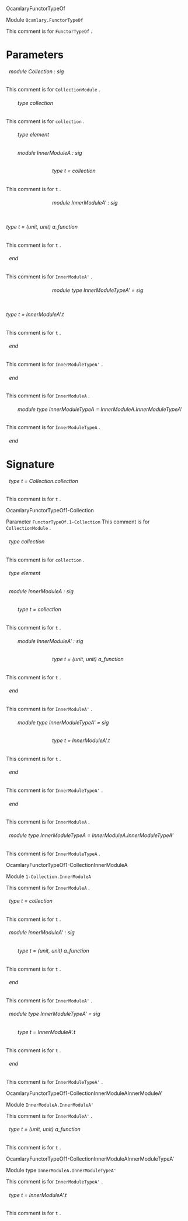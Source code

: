 OcamlaryFunctorTypeOf

 Module  `` Ocamlary.FunctorTypeOf `` 


This comment is for  `` FunctorTypeOf `` .


# Parameters


<a id="argument-1-Collection"></a>
###### &nbsp; module Collection : sig

This comment is for  `` CollectionModule `` .



<a id="type-collection"></a>
###### &nbsp; &nbsp; &nbsp; &nbsp; type collection

This comment is for  `` collection `` .




<a id="type-element"></a>
###### &nbsp; &nbsp; &nbsp; &nbsp; type element



<a id="module-InnerModuleA"></a>
###### &nbsp; &nbsp; &nbsp; &nbsp; module InnerModuleA : sig

<a id="type-t"></a>
###### &nbsp; &nbsp; &nbsp; &nbsp; &nbsp; &nbsp; &nbsp; &nbsp; &nbsp; &nbsp; &nbsp; &nbsp; &nbsp; &nbsp; &nbsp; &nbsp; type t = collection

This comment is for  `` t `` .




<a id="module-InnerModuleA'"></a>
###### &nbsp; &nbsp; &nbsp; &nbsp; &nbsp; &nbsp; &nbsp; &nbsp; &nbsp; &nbsp; &nbsp; &nbsp; &nbsp; &nbsp; &nbsp; &nbsp; module InnerModuleA' : sig

<a id="type-t"></a>
###### &nbsp; &nbsp; &nbsp; &nbsp; &nbsp; &nbsp; &nbsp; &nbsp; &nbsp; &nbsp; &nbsp; &nbsp; &nbsp; &nbsp; &nbsp; &nbsp; &nbsp; &nbsp; &nbsp; &nbsp; &nbsp; &nbsp; &nbsp; &nbsp; &nbsp; &nbsp; &nbsp; &nbsp; &nbsp; &nbsp; &nbsp; &nbsp; &nbsp; &nbsp; &nbsp; &nbsp; &nbsp; &nbsp; &nbsp; &nbsp; &nbsp; &nbsp; &nbsp; &nbsp; &nbsp; &nbsp; &nbsp; &nbsp; &nbsp; &nbsp; &nbsp; &nbsp; &nbsp; &nbsp; &nbsp; &nbsp; &nbsp; &nbsp; &nbsp; &nbsp; &nbsp; &nbsp; &nbsp; &nbsp; type t = (unit, unit) a_function

This comment is for  `` t `` .




 ###### &nbsp; end

This comment is for  `` InnerModuleA' `` .




<a id="module-type-InnerModuleTypeA'"></a>
###### &nbsp; &nbsp; &nbsp; &nbsp; &nbsp; &nbsp; &nbsp; &nbsp; &nbsp; &nbsp; &nbsp; &nbsp; &nbsp; &nbsp; &nbsp; &nbsp; module type InnerModuleTypeA' = sig

<a id="type-t"></a>
###### &nbsp; &nbsp; &nbsp; &nbsp; &nbsp; &nbsp; &nbsp; &nbsp; &nbsp; &nbsp; &nbsp; &nbsp; &nbsp; &nbsp; &nbsp; &nbsp; &nbsp; &nbsp; &nbsp; &nbsp; &nbsp; &nbsp; &nbsp; &nbsp; &nbsp; &nbsp; &nbsp; &nbsp; &nbsp; &nbsp; &nbsp; &nbsp; &nbsp; &nbsp; &nbsp; &nbsp; &nbsp; &nbsp; &nbsp; &nbsp; &nbsp; &nbsp; &nbsp; &nbsp; &nbsp; &nbsp; &nbsp; &nbsp; &nbsp; &nbsp; &nbsp; &nbsp; &nbsp; &nbsp; &nbsp; &nbsp; &nbsp; &nbsp; &nbsp; &nbsp; &nbsp; &nbsp; &nbsp; &nbsp; type t = InnerModuleA'.t

This comment is for  `` t `` .




 ###### &nbsp; end

This comment is for  `` InnerModuleTypeA' `` .




 ###### &nbsp; end

This comment is for  `` InnerModuleA `` .




<a id="module-type-InnerModuleTypeA"></a>
###### &nbsp; &nbsp; &nbsp; &nbsp; module type InnerModuleTypeA = InnerModuleA.InnerModuleTypeA'

This comment is for  `` InnerModuleTypeA `` .




 ###### &nbsp; end




# Signature


<a id="type-t"></a>
###### &nbsp; type t = Collection.collection

This comment is for  `` t `` .



OcamlaryFunctorTypeOf1-Collection

 Parameter  `` FunctorTypeOf.1-Collection `` 
This comment is for  `` CollectionModule `` .



<a id="type-collection"></a>
###### &nbsp; type collection

This comment is for  `` collection `` .




<a id="type-element"></a>
###### &nbsp; type element



<a id="module-InnerModuleA"></a>
###### &nbsp; module InnerModuleA : sig

<a id="type-t"></a>
###### &nbsp; &nbsp; &nbsp; &nbsp; type t = collection

This comment is for  `` t `` .




<a id="module-InnerModuleA'"></a>
###### &nbsp; &nbsp; &nbsp; &nbsp; module InnerModuleA' : sig

<a id="type-t"></a>
###### &nbsp; &nbsp; &nbsp; &nbsp; &nbsp; &nbsp; &nbsp; &nbsp; &nbsp; &nbsp; &nbsp; &nbsp; &nbsp; &nbsp; &nbsp; &nbsp; type t = (unit, unit) a_function

This comment is for  `` t `` .




 ###### &nbsp; end

This comment is for  `` InnerModuleA' `` .




<a id="module-type-InnerModuleTypeA'"></a>
###### &nbsp; &nbsp; &nbsp; &nbsp; module type InnerModuleTypeA' = sig

<a id="type-t"></a>
###### &nbsp; &nbsp; &nbsp; &nbsp; &nbsp; &nbsp; &nbsp; &nbsp; &nbsp; &nbsp; &nbsp; &nbsp; &nbsp; &nbsp; &nbsp; &nbsp; type t = InnerModuleA'.t

This comment is for  `` t `` .




 ###### &nbsp; end

This comment is for  `` InnerModuleTypeA' `` .




 ###### &nbsp; end

This comment is for  `` InnerModuleA `` .




<a id="module-type-InnerModuleTypeA"></a>
###### &nbsp; module type InnerModuleTypeA = InnerModuleA.InnerModuleTypeA'

This comment is for  `` InnerModuleTypeA `` .



OcamlaryFunctorTypeOf1-CollectionInnerModuleA

 Module  `` 1-Collection.InnerModuleA `` 


This comment is for  `` InnerModuleA `` .

<a id="type-t"></a>
###### &nbsp; type t = collection

This comment is for  `` t `` .




<a id="module-InnerModuleA'"></a>
###### &nbsp; module InnerModuleA' : sig

<a id="type-t"></a>
###### &nbsp; &nbsp; &nbsp; &nbsp; type t = (unit, unit) a_function

This comment is for  `` t `` .




 ###### &nbsp; end

This comment is for  `` InnerModuleA' `` .




<a id="module-type-InnerModuleTypeA'"></a>
###### &nbsp; module type InnerModuleTypeA' = sig

<a id="type-t"></a>
###### &nbsp; &nbsp; &nbsp; &nbsp; type t = InnerModuleA'.t

This comment is for  `` t `` .




 ###### &nbsp; end

This comment is for  `` InnerModuleTypeA' `` .



OcamlaryFunctorTypeOf1-CollectionInnerModuleAInnerModuleA'

 Module  `` InnerModuleA.InnerModuleA' `` 


This comment is for  `` InnerModuleA' `` .

<a id="type-t"></a>
###### &nbsp; type t = (unit, unit) a_function

This comment is for  `` t `` .



OcamlaryFunctorTypeOf1-CollectionInnerModuleAInnerModuleTypeA'

 Module type  `` InnerModuleA.InnerModuleTypeA' `` 


This comment is for  `` InnerModuleTypeA' `` .

<a id="type-t"></a>
###### &nbsp; type t = InnerModuleA'.t

This comment is for  `` t `` .


